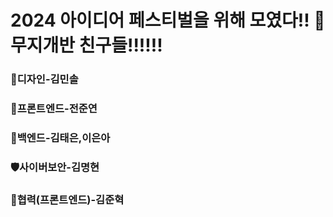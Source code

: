 # 2024 아이디어 페스티벌을 위해 모였다!! 🌈무지개반 친구들!!!!!!
### 🎨**디자인**-김민솔
### 📱프론트엔드-전준연
### 💾백엔드-김태은,이은아
### 🛡️사이버보안-김명현
### 🤝협력(프론트엔드)-김준혁
